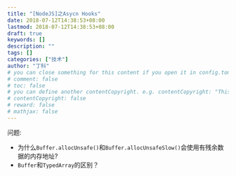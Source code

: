 ```yaml
---
title: "[NodeJS]之Asycn Hooks"
date: 2018-07-12T14:38:53+08:00
lastmod: 2018-07-12T14:38:53+08:00
draft: true
keywords: []
description: ""
tags: []
categories: ["技术"]
author: "丁科"
# you can close something for this content if you open it in config.toml.
# comment: false
# toc: false
# you can define another contentCopyright. e.g. contentCopyright: "This is an another copyright."
# contentCopyright: false
# reward: false
# mathjax: false
---
```


<!--more-->

问题: 
* 为什么`Buffer.allocUnsafe()`和`Buffer.allocUnsafeSlow()`会使用有残余数据的内存地址?
* `Buffer`和`TypedArray`的区别？
